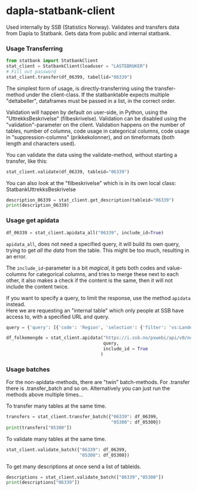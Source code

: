 # dapla-statbank-client
Used internally by SSB (Statistics Norway).
Validates and transfers data from Dapla to Statbank.
Gets data from public and internal statbank.


### Usage Transferring
```python
from statbank import StatbankClient
stat_client = StatbankClient(loaduser = "LASTEBRUKER")
# Fill out password
stat_client.transfer(df_06399, tabellid="06339")
```
The simplest form of usage, is directly-transferring using the transfer-method under the client-class. If the statbanktable expects multiple "deltabeller", dataframes must be passed in a list, in the correct order.

Validation will happen by default on user-side, in Python, using the "UttrekksBeskrivelse" (filbeskrivelse). Validation can be disabled using the "validation"-parameter on the client.
Validation happens on the number of tables, number of columns, code usage in categorical columns, code usage in "suppression-columns" (prikkekolonner), and on timeformats (both length and characters used).

You can validate the data using the validate-method, without starting a transfer, like this:

```python
stat_client.validate(df_06339, tableid="06339")
```

You can also look at the "filbeskrivelse" which is in its own local class: StatbankUttrekksBeskrivelse
```python
description_06339 = stat_client.get_description(tableid="06339")
print(description_06339)
```


### Usage get apidata

```python
df_06339 = stat_client.apidata_all("06339", include_id=True)
```
`apidata_all`, does not need a specified query, it will build its own query, trying to get *all the data* from the table. This might be too much, resulting in an error.

The `include_id`-parameter is a bit *magical*, it gets both codes and value-columns for categorical columns, and tries to merge these next to each other, it also makes a check if the content is the same, then it will not include the content twice.

If you want to specify a query, to limit the response, use the method `apidata` instead.\
Here we are requesting an "internal table" which only people at SSB have access to, with a specified URL and query.
```python
query = {'query': [{'code': 'Region', 'selection': {'filter': 'vs:Landet', 'values': ['0']}}, {'code': 'Alder', 'selection': {'filter': 'vs:AldGrupp19', 'values': ['000', '001', '002', '003', '004', '005', '006', '007', '008', '009', '010', '011', '012', '013', '014', '015', '016', '017', '018', '019', '020', '021', '022', '023', '024', '025', '026', '027', '028', '029', '030', '031', '032', '033', '034', '035', '036', '037', '038', '039', '040', '041', '042', '043', '044', '045', '046', '047', '048', '049', '050', '051', '052', '053', '054', '055', '056', '057', '058', '059', '060', '061', '062', '063', '064', '065', '066', '067', '068', '069', '070', '071', '072', '073', '074', '075', '076', '077', '078', '079', '080', '081', '082', '083', '084', '085', '086', '087', '088', '089', '090', '091', '092', '093', '094', '095', '096', '097', '098', '099', '100', '101', '102', '103', '104', '105', '106', '107', '108', '109', '110', '111', '112', '113', '114', '115', '116', '117', '118', '119+']}}, {'code': 'Statsbrgskap', 'selection': {'filter': 'vs:Statsborgerskap', 'values': ['000']}}, {'code': 'Tid', 'selection': {'filter': 'item', 'values': ['2022']}}], 'response': {'format': 'json-stat2'}}

df_folkemengde = stat_client.apidata("https://i.ssb.no/pxwebi/api/v0/no/prod_24v_intern/START/be/be01/folkemengde/Rd0002Aa",
                                     query,
                                     include_id = True
                                    )
```


### Usage batches
For the non-apidata-methods, there are "twin" batch-methods. 
For .transfer there is .transfer_batch and so on.
Alternatively you can just run the methods above multiple times...

To transfer many tables at the same time.
```python
transfers = stat_client.transfer_batch({"06339": df_06399,
                                        "05300": df_05300})
print(transfers["05300"])
```

To validate many tables at the same time.
```python
stat_client.validate_batch({"06339": df_06399,
                            "05300": df_05300})
```

To get many descriptions at once send a list of tableids.
```python
descriptions = stat_client.validate_batch(["06339","05300"])
print(descriptions["06339"])
```